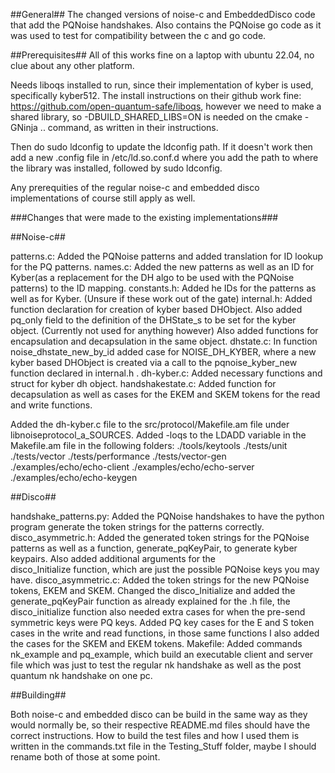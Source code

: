 ##General##
The changed versions of noise-c and EmbeddedDisco code that add the PQNoise handshakes. Also contains the PQNoise go code as it was used to test for compatibility between the c and go code.


##Prerequisites##
All of this works fine on a laptop with ubuntu 22.04, no clue about any other platform.

Needs liboqs installed to run, since their implementation of kyber is used, specifically kyber512. The install instructions on their github work fine: https://github.com/open-quantum-safe/liboqs, however we need to make a shared library, so -DBUILD_SHARED_LIBS=ON is needed on the cmake -GNinja .. command, as written in their instructions.

Then do sudo ldconfig to update the ldconfig path. If it doesn't work then add a new .config file in /etc/ld.so.conf.d where you add the path to where the library was installed, followed by sudo ldconfig.

Any prerequities of the regular noise-c and embedded disco implementations of course still apply as well.




###Changes that were made to the existing implementations###


##Noise-c##

patterns.c: Added the PQNoise patterns and added translation for ID lookup for the PQ patterns.
names.c: Added the new patterns as well as an ID for Kyber(as a replacement for the DH algo to be used with the PQNoise patterns) to the ID mapping.
constants.h: Added he IDs for the patterns as well as for Kyber. (Unsure if these work out of the gate)
internal.h: Added function declaration for creation of kyber based DHObject. Also added pq_only field to the definition of the DHState_s to be set for the kyber object. (Currently not used for anything 
	however) Also added functions for encapsulation and decapsulation in the same object.
dhstate.c: In function noise_dhstate_new_by_id added case for NOISE_DH_KYBER, where a new kyber based DHObject is created via a call to the pqnoise_kyber_new function declared in internal.h .
dh-kyber.c: Added necessary functions and struct for kyber dh object.
handshakestate.c: Added function for decapsulation as well as cases for the EKEM and SKEM tokens for the read and write functions. 

Added the dh-kyber.c file to the src/protocol/Makefile.am file under libnoiseprotocol_a_SOURCES.
Added -loqs to the LDADD variable in the Makefile.am file in the following folders: 	./tools/keytools
											./tests/unit
											./tests/vector
											./tests/performance
											./tests/vector-gen
											./examples/echo/echo-client
											./examples/echo/echo-server
											./examples/echo/echo-keygen
											
											


##Disco##

handshake_patterns.py: Added the PQNoise handshakes to have the python program generate the token strings for the patterns correctly.
disco_asymmetric.h: Added the generated token strings for the PQNoise patterns as well as a function, generate_pqKeyPair, to generate kyber keypairs. Also added additional arguments for the 		
	disco_Initialize function, which are just the possible PQNoise keys you may have.
disco_asymmetric.c: Added the token strings for the new PQNoise tokens, EKEM and SKEM. Changed the disco_Initialize and added the generate_pqKeyPair function as already explained for the .h file, the 
	disco_initialize function also needed extra cases for when the pre-send symmetric keys were PQ keys. Added PQ key cases for the E and S token cases in the write and read functions, in those same
	functions I also added the cases for the SKEM and EKEM tokens.
Makefile: Added commands nk_example and pq_example, which build an executable client and server file which was just to test the regular nk handshake as well as the post quantum nk handshake on one pc.


##Building##

Both noise-c and embedded disco can be build in the same way as they would normally be, so their respective README.md files should have the correct instructions.
How to build the test files and how I used them is written in the commands.txt file in the Testing_Stuff folder, maybe I should rename both of those at some point.
